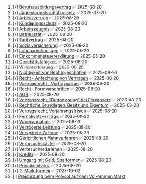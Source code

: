 1. [x] [Berufsausbildungsvertrag](Berufsausbildungsvertrag.md) ✅ 2025-08-20
2. [x] [Jugendarbeitsschutzgesetz](Jugendarbeitsschutzgesetz.md) ✅ 2025-08-20
3. [x] [Arbeitsvertrag](Arbeitsvertrag.md) ✅ 2025-08-20
4. [x] [Kündigungsschutz](Kündigungsschutz.md) ✅ 2025-08-20
5. [x] [Arbeitszeugnis](Arbeitszeugnis.md) ✅ 2025-08-20
6. [x] [Betriebsrat](Betriebsrat.md) ✅ 2025-08-20
7. [x] [Tarifvertrag](Tarifvertrag.md) ✅ 2025-08-20
8. [x] [Sozialversicherung](Sozialversicherung.md) ✅ 2025-08-20
9. [x] [Lohnabrechnungen](Lohnabrechnungen.md) ✅ 2025-08-20
10. [x] [Einkommensteuererklärung](Einkommensteuererklärung.md) ✅ 2025-08-20
11. [x] [Geschäftsfähigkeit](Geschäftsfähigkeit.md) ✅ 2025-08-20
12. [x] [Willenserklärung](Willenserklärung.md) ✅ 2025-08-20
13. [x] [Nichtigkeit von Rechtsgeschäften](Nichtigkeit%20von%20Rechtsgeschäften.md) ✅ 2025-08-20
14. [x] [Recht - Anfechtung von Verträgen](Recht%20Anfechtung%20von%20Verträgen.md) ✅ 2025-08-20
15. [x] [Vertragsrecht - Vertragsarten](Vertragsrecht%20Vertragsarten.md) ✅ 2025-08-20
16. [x] [Recht - Formvorschriften](Recht%20Formvorschriften.md) ✅ 2025-08-20
17. [x] [AGB](AGB.md) ✅ 2025-08-20
18. [x] [Vertragsrecht, "Buttonlösung" bei Fernabsatz](Vertragsrecht%20Buttonlösung%20bei%20Fernabsatz.md) ✅ 2025-08-20
19. [x] [Rechtliche Grundlagen, Besitz und Eigentum](Rechtliche%20Grundlagen%20Besitz%20und%20Eigentum.md) ✅ 2025-08-20
20. [x] [Vertragsrecht, Verjährungsfristen](Vertragsrecht%20Verjährungsfristen.md) ✅ 2025-08-20
21. [x] [Fernabsatzverträge](Fernabsatzverträge.md) ✅ 2025-08-20
22. [x] [Warenannahme](Warenannahme.md) ✅ 2025-08-20
23. [x] [Verzögerte Leistung](Verzögerte%20Leistung.md) ✅ 2025-08-20
24. [x] [Verspätete Zahlung](Verspätete%20Zahlung.md) ✅ 2025-08-20
25. [x] [Gerichtlichen Mahnverfahren](Gerichtlichen%20Mahnverfahren.md) ✅ 2025-08-20
26. [x] [Verbrauchskäufer](Verbrauchskäufer.md) ✅ 2025-08-20
27. [x] [Verbraucherdarlehen](Verbraucherdarlehen.md) ✅ 2025-08-20
28. [x] [Kredite](Kredite.md) ✅ 2025-08-20
29. [x] [Umgang mit Geld, Sparformen](Umgang%20mit%20Geld%20Sparformen.md) ✅ 2025-08-20
30. [x] [Privatinsolvenz](Privatinsolvenz.md) ✅ 2025-08-20
31. [x] 2.  [Marktformen](Marktformen.md) ✅ 2025-10-02
32. [ ] [Preisbildung beim Polypol auf dem Volkommen Markt](Preisbildung%20beim%20Polypol%20auf%20dem%20Volkommen%20Markt)
